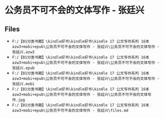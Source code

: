 # 公务员不可不会的文体写作 - 张廷兴

## Files

- `F:/【01分类书籍】\kindle好书\kindle好书\kindle 17 公文写作系列 16本 azw3+mobi+epub\公务员不可不会的文体写作 - 张廷兴\公务员不可不会的文体写作 - 张廷兴.azw3`
- `F:/【01分类书籍】\kindle好书\kindle好书\kindle 17 公文写作系列 16本 azw3+mobi+epub\公务员不可不会的文体写作 - 张廷兴\公务员不可不会的文体写作 - 张廷兴.epub`
- `F:/【01分类书籍】\kindle好书\kindle好书\kindle 17 公文写作系列 16本 azw3+mobi+epub\公务员不可不会的文体写作 - 张廷兴\公务员不可不会的文体写作 - 张廷兴.mobi`
- `F:/【01分类书籍】\kindle好书\kindle好书\kindle 17 公文写作系列 16本 azw3+mobi+epub\公务员不可不会的文体写作 - 张廷兴\公务员不可不会的文体写作.jpg`
- `F:/【01分类书籍】\kindle好书\kindle好书\kindle 17 公文写作系列 16本 azw3+mobi+epub\公务员不可不会的文体写作 - 张廷兴\files.md`
